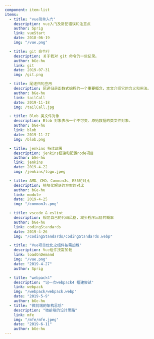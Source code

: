 ```yaml
---
component: item-list
items:
  - title: "vue简单入门"
    description: vue入门及常犯错误和注意点
    author: Sprig
    link: vueStart
    date: 2018-06-19
    img: "/vue.png"

  - title: git 命令行
    description: 关于我对 git 命令的一些记录。
    author: bGe-hu
    link: git
    date: 2019-07-31
    img: /git.png

  - title: 尾递归的应用
    description: 尾递归是函数式编程的一个重要概念，本文介绍它的含义和用法。
    author: bGe-hu
    link: tailCall
    date: 2019-11-18
    img: /tailCall.jpg

  - title: Blob 类文件对象
    description: Blob 对象表示一个不可变、原始数据的类文件对象。
    author: bGe-hu
    link: blob
    date: 2019-11-27
    img: /blob.png

  - title: jenkins 持续部署
    description: jenkins搭建和配置node项目
    author: bGe-hu
    link: jenkins
    date: 2019-4-22
    img: /jenkins/logo.jpeg

  - title: AMD、CMD、CommonJs、ES6的对比
    description: 模块化解决的方案的对比
    author: bGe-hu
    link: module
    date: 2019-4-25
    img: "/commonJs.png"

  - title: vscode & eslint
    description: 规范自己的代码风格，减少程序出错的概率
    author: bGe-hu
    link: codingStandards
    date: 2019-4-26
    img: "/codingStandards/codingStandards.webp"

  - title: "Vue项目优化之组件按需加载"
    description: Vue组件按需加载
    link: loadOnDemand
    img: "/vue.png"
    date: "2019-4-27"
    author: Sprig

  - title: "webpack4"
    description: "记一次webpack4 搭建尝试"
    link: webpack
    img: "/webpack/webpack.webp"
    date: "2019-5-9"
    author: bGe-hu
  - title: "微前端的架构思想"
    description: "微前端的设计思路"
    link: mfe
    img: "/mfe/mfe.jpeg"
    date: "2019-6-11"
    author: bGe-hu
---
```

